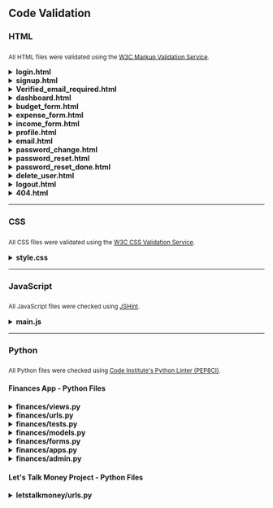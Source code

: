 ## Code Validation

### HTML  

<sub>All HTML files were validated using the [W3C Markup Validation Service](https://validator.w3.org/).</sub>

<details>
<summary><strong>login.html</strong></summary>

- **Result:** Passed
<img src="../images/validation-results/html-login-validation.png" alt="" width="400"/>
</details>

<details>
<summary><strong>signup.html</strong></summary>

- **Result:** Initial run failed  
<img src="../images/validation-results/html-signup-error-validation.png" alt="" width="400"/>

- **How I fixed it:**  
Added ID to respective password helper and then replaced the password helper small element with a div.

- **Final result:** Passed  
<img src="../images/validation-results/html-signup-validation.png" alt="" width="400"/>
</details>

<details>
<summary><strong>Verified_email_required.html</strong></summary>

- **Result:** Passed
<img src="../images/validation-results/html-verified_email_required-validation.png" alt="" width="400"/>
</details>

<details>
<summary><strong>dashboard.html</strong></summary>

- **Result:** Initial run failed  
<img src="../images/validation-results/html-dashboard-error-validation.png" alt="" width="400"/>

- **How I fixed it:**  
    - Closed open ul.
    - Closed div
    - removed stray p element
    - Changed capital P to lowercase p on element

- **Final result:** Passed  
<img src="../images/validation-results/html-dashboard-validation.png" alt="" width="400"/>
</details>

<details>
<summary><strong>budget_form.html</strong></summary>

- **Result:** Passed
<img src="../images/validation-results/html-budget-validation.png" alt="" width="400"/>
</details>

<details>
<summary><strong>expense_form.html</strong></summary>

- **Result:** Passed
<img src="../images/validation-results/html-expense-validation.png" alt="" width="400"/>
</details>

<details>
<summary><strong>income_form.html</strong></summary>

- **Result:** Passed
<img src="../images/validation-results/html-income-validation.png" alt="" width="400"/>
</details>

<details>
<summary><strong>profile.html</strong></summary>

- **Result:** Passed
<img src="../images/validation-results/html-profile-validation.png" alt="" width="400"/>
</details>

<details>
<summary><strong>email.html</strong></summary>

- **Result:** Passed
<img src="../images/validation-results/html-email-validation.png" alt="" width="400"/>
</details>

<details>
<summary><strong>password_change.html</strong></summary>

- **Result:** Initial run failed  
<img src="../images/validation-results/html-password_change-error-validation.png" alt="" width="400"/>

- **How I fixed it:**  
    - id_password1_helptext ID missing a related element. Added if satement for password helper
    and added the missing ID.

- **Final result:** Passed  
<img src="../images/validation-results/html-password_change-validation.png" alt="" width="400"/>
</details>

<details>
<summary><strong>password_reset.html</strong></summary>

- **Result:** Initial run failed  
<img src="../images/validation-results/html-password_reset-validation.png" alt="" width="400"/>
</details>

<details>
<summary><strong>password_reset_done.html</strong></summary>

- **Result:** Initial run failed  
<img src="../images/validation-results/html-password_reset_done-pass.png" alt="" width="400"/>
</details>

<details>
<summary><strong>delete_user.html</strong></summary>

- **Result:** Passed
<img src="../images/validation-results/html-delete_user-validation.png" alt="" width="400"/>
</details>

<details>
<summary><strong>logout.html</strong></summary>

- **Result:** Passed
<img src="../images/validation-results/html-logout-validation.png" alt="" width="400"/>
</details>

<details>
<summary><strong>404.html</strong></summary>

- **Result:** Passed
<img src="../images/validation-results/html-404-validation.png" alt="" width="400"/>
</details>

---

### CSS 

<sub>All CSS files were validated using the [W3C CSS Validation Service](https://jigsaw.w3.org/css-validator/).</sub>

<details>
<summary><strong>style.css</strong></summary>

- **Result:** Passed  
<img src="../images/validation-results/css-validation.png" alt="" width="550"/>

</details>



---

### JavaScript

<sub>All JavaScript files were checked using [JSHint](https://jshint.com/).</sub>

<details>
<summary><strong>main.js</strong></summary>

- **Result:** Passed with warning shown
<img src="../images/validation-results/js-validation.png" alt="" width="550"/>

- **Warning:**  
JS Hint presented a warning, however the warning is irrelevant, since 'new' is needed for chart.js, therefore ignored warning.
</details>



---

### Python

<sub>All Python files were checked using [Code Institute's Python Linter (PEP8CI)](https://pep8ci.herokuapp.com/).</sub>

 #### Finances App - Python Files
<details>
<summary><strong>finances/views.py</strong></summary>

- **Result:** Passed  
<img src="../images/validation-results/finances-views-validation.png" alt="" width="550"/>
</details>

<details>
<summary><strong>finances/urls.py</strong></summary>

- **Result:** Passed 
<img src="../images/validation-results/finances-urls-validation.png" alt="" width="550"/>
</details>

<details>
<summary><strong>finances/tests.py</strong></summary>

- **Result:** Passed 
<img src="../images/validation-results/finances-tests-validation.png" alt="" width="550"/>
</details>

<details>
<summary><strong>finances/models.py</strong></summary>

- **Result:** Passed 
<img src="../images/validation-results/finances-models-validation.png" alt="" width="550"/>
</details>

<details>
<summary><strong>finances/forms.py</strong></summary>

- **Result:** Passed 
<img src="../images/validation-results/finances-forms-validation.png" alt="" width="550"/>
</details>

<details>
<summary><strong>finances/apps.py</strong></summary>

- **Result:** Passed 
<img src="../images/validation-results/finances-apps-validation.png" alt="" width="550"/>
</details>

<details>
<summary><strong>finances/admin.py</strong></summary>

- **Result:** Passed 
<img src="../images/validation-results/finances-admin-validation.png" alt="" width="550"/>
</details>

#### Let's Talk Money Project - Python Files

<details>
<summary><strong>letstalkmoney/urls.py</strong></summary>

- **Result:** Passed 
<img src="../images/validation-results/letstalkmoney-urls-validation.png" alt="" width="550"/>
</details>